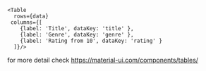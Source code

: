 

``` react
<Table 
  rows={data}
 columns={[
    {label: 'Title', dataKey: 'title' },
    {label: 'Genre', dataKey: 'genre' },
    {label: 'Rating from 10', dataKey: 'rating' }
  ]}/>
```

for more detail check https://material-ui.com/components/tables/
